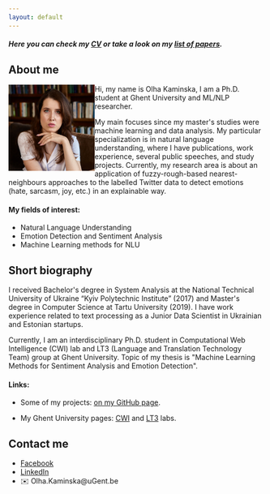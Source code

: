 ```yaml
---
layout: default
---
```

<!--<h1 style="color:Tomato;text-align:justify;">Machine Learning and Natural Language Processing research</h1> -->
<!--<p.main-text style="margin-top:10px;text-align:justify;"></p.main-text>-->
<!--<p style="margin-top:10px;text-align:justify;"></p>-->

<h5>Here you can check my <a href="https://olha-kaminska.github.io/Kaminska_Olha_CV.pdf">CV</a> or take a look on my <a href="https://olha-kaminska.github.io/blog.html">list of papers</a>.</h5>

<h2>About me</h2>
<div style="line-height:10px">
<img style="display:block" align="left" width="170" height="170" src="me.jpg" alt="Portrait" class="inline"/>
</div>

<p class="main-text"> Hi, my name is Olha Kaminska, I am a Ph.D. student at Ghent University and ML/NLP researcher.</p>
<p class="main-text"> My main focuses since my master's studies were machine learning and data analysis. My particular specialization is in natural language understanding, where I have publications, work experience, several
public speeches, and study projects. Currently, my research area is about an application of fuzzy-rough-based nearest-neighbours approaches to the labelled Twitter data to detect emotions (hate, sarcasm, joy, etc.) in an explainable way.</p>
  
<p class="main-text">  </p> 
<h4>My fields of interest:</h4>
<div class="main-text">
  <ul>
    <li>Natural Language Understanding</li>
    <li>Emotion Detection and Sentiment Analysis</li>
    <li>Machine Learning methods for NLU</li>
  </ul>
</div>

<h2>Short biography</h2>
<p class="main-text">I received Bachelor's degree in System Analysis at the National Technical University of Ukraine “Kyiv Polytechnic Institute” (2017) and Master's degree in Computer Science at Tartu University (2019). I have work experience related to text processing as a Junior Data Scientist in Ukrainian and Estonian startups.</p>
<p class="main-text">Currently, I am an interdisciplinary Ph.D. student in Computational Web Intelligence (CWI) lab and LT3 (Language and Translation Technology Team) group at Ghent University. Topic of my thesis is "Machine Learning Methods for Sentiment Analysis and Emotion Detection".</p>
<h4>Links:</h4>
<div class="main-text">
  <ul>
    <li><p class="main-text">Some of my projects: <a href="https://github.com/olha-kaminska">on my GitHub page</a>.</p> </li>
    <li><p class="main-text">My Ghent University pages: <a href="https://cwi.ugent.be/research/team/olha-kaminska.php">CWI</a> and <a href="https://www.lt3.ugent.be/people/olha-kaminska">LT3</a> labs.</p> </li>
  </ul>
</div>

<h2>Contact me</h2>
<div class="main-text">
  <ul>
    <li><a href="https://www.facebook.com/olha.kaminska.399">Facebook</a></li>
    <li><a href="https://www.linkedin.com/in/olha-kaminska-97027513a/">LinkedIn</a></li>
    <li><div class="links">
  <span class="icon">✉️ </span>Olha.Kaminska@uGent.be
</div></li>
  </ul>
</div>
